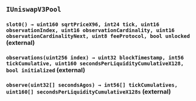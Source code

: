 ## `IUniswapV3Pool`






### `slot0() → uint160 sqrtPriceX96, int24 tick, uint16 observationIndex, uint16 observationCardinality, uint16 observationCardinalityNext, uint8 feeProtocol, bool unlocked` (external)





### `observations(uint256 index) → uint32 blockTimestamp, int56 tickCumulative, uint160 secondsPerLiquidityCumulativeX128, bool initialized` (external)





### `observe(uint32[] secondsAgos) → int56[] tickCumulatives, uint160[] secondsPerLiquidityCumulativeX128s` (external)








